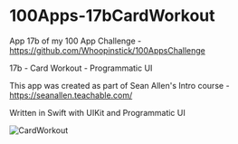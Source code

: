 # 100Apps-17bCardWorkout

App 17b of my 100 App Challenge - https://github.com/Whoopinstick/100AppsChallenge

17b - Card Workout - Programmatic UI

This app was created as part of Sean Allen's Intro course - https://seanallen.teachable.com/

Written in Swift with UIKit and Programmatic UI


![CardWorkout](./CardWorkout.gif)
